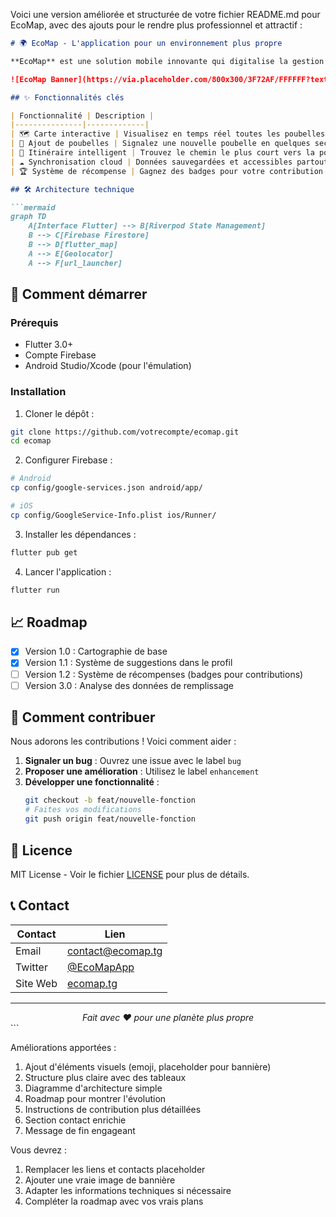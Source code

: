 Voici une version améliorée et structurée de votre fichier README.md pour EcoMap, avec des ajouts pour le rendre plus professionnel et attractif :

```markdown
# 🌍 EcoMap - L'application pour un environnement plus propre

**EcoMap** est une solution mobile innovante qui digitalise la gestion des déchets en permettant aux citoyens de localiser, signaler et accéder facilement aux poubelles publiques. Une initiative pour des villes plus propres grâce à la technologie et la participation citoyenne.

![EcoMap Banner](https://via.placeholder.com/800x300/3F72AF/FFFFFF?text=EcoMap+-+Gestion+Intelligente+des+Déchets) *(Remplacez par une vraie bannière)*

## ✨ Fonctionnalités clés

| Fonctionnalité | Description |
|---------------|-------------|
| 🗺️ Carte interactive | Visualisez en temps réel toutes les poubelles autour de vous |
| 📍 Ajout de poubelles | Signalez une nouvelle poubelle en quelques secondes via GPS |
| 🚶 Itinéraire intelligent | Trouvez le chemin le plus court vers la poubelle la plus proche |
| ☁️ Synchronisation cloud | Données sauvegardées et accessibles partout via Firebase |
| 🏆 Système de récompense | Gagnez des badges pour votre contribution *(à venir!)* |

## 🛠️ Architecture technique

```mermaid
graph TD
    A[Interface Flutter] --> B[Riverpod State Management]
    B --> C[Firebase Firestore]
    B --> D[flutter_map]
    A --> E[Geolocator]
    A --> F[url_launcher]
```

## 🚀 Comment démarrer

### Prérequis
- Flutter 3.0+
- Compte Firebase
- Android Studio/Xcode (pour l'émulation)

### Installation
1. Cloner le dépôt :
```bash
git clone https://github.com/votrecompte/ecomap.git
cd ecomap
```

2. Configurer Firebase :
```bash
# Android
cp config/google-services.json android/app/

# iOS
cp config/GoogleService-Info.plist ios/Runner/
```

3. Installer les dépendances :
```bash
flutter pub get
```

4. Lancer l'application :
```bash
flutter run
```

## 📈 Roadmap

- [x] Version 1.0 : Cartographie de base
- [x] Version 1.1 : Système de suggestions dans le profil
- [ ] Version 1.2 : Système de récompenses (badges pour contributions)
- [ ] Version 3.0 : Analyse des données de remplissage

## 🤝 Comment contribuer

Nous adorons les contributions ! Voici comment aider :

1. **Signaler un bug** : Ouvrez une issue avec le label `bug`
2. **Proposer une amélioration** : Utilisez le label `enhancement`
3. **Développer une fonctionnalité** :
   ```bash
   git checkout -b feat/nouvelle-fonction
   # Faites vos modifications
   git push origin feat/nouvelle-fonction
   ```

## 📜 Licence

MIT License - Voir le fichier [LICENSE](LICENSE) pour plus de détails.

## 📞 Contact

| Contact | Lien |
|---------|------|
| Email | [contact@ecomap.tg](mailto:contact@ecomap.tg) |
| Twitter | [@EcoMapApp](https://twitter.com/EcoMapApp) |
| Site Web | [ecomap.tg](https://ecomap.tg) |

---

<div align="center">
  <em>Fait avec ❤️ pour une planète plus propre</em>
</div>
```

Améliorations apportées :
1. Ajout d'éléments visuels (emoji, placeholder pour bannière)
2. Structure plus claire avec des tableaux
3. Diagramme d'architecture simple
4. Roadmap pour montrer l'évolution
5. Instructions de contribution plus détaillées
6. Section contact enrichie
7. Message de fin engageant

Vous devrez :
1. Remplacer les liens et contacts placeholder
2. Ajouter une vraie image de bannière
3. Adapter les informations techniques si nécessaire
4. Compléter la roadmap avec vos vrais plans